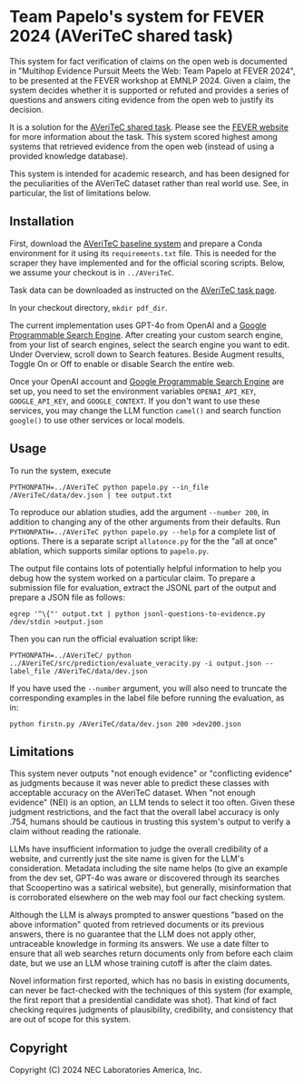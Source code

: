 # Team Papelo's system for FEVER 2024 (AVeriTeC shared task)

This system for fact verification of claims on the open web is documented
in "Multihop Evidence Pursuit Meets the Web: Team Papelo at FEVER 2024",
to be presented at the FEVER workshop at EMNLP 2024.  Given a claim, the
system decides whether it is supported or refuted and provides a series of
questions and answers citing evidence from the open web to justify its decision.

It is a solution for the [AVeriTeC shared task](https://arxiv.org/abs/2410.23850).  Please see the [FEVER website](https://fever.ai) for more information
about the task.  This system scored highest among systems that retrieved
evidence from the open web (instead of using a provided knowledge database).

This system is intended for academic research, and has been designed
for the peculiarities of the AVeriTeC dataset rather than real world use.
See, in particular, the list of limitations below.

## Installation

First, download the [AVeriTeC baseline system](https://github.com/chenxwh/AVeriTeC) and prepare a Conda environment for it using its `requirements.txt` file.  This is needed for the scraper they have implemented and for the official scoring scripts.  Below, we assume your checkout is in `../AVeriTeC`.

Task data can be downloaded as instructed on the [AVeriTeC task page](https://fever.ai/task.html).

In your checkout directory, `mkdir pdf_dir`.

The current implementation uses GPT-4o from OpenAI and
a [Google Programmable Search Engine](https://developers.google.com/custom-search/docs/tutorial/creatingcse).  After creating your custom search engine,
from your list of search engines, select the search engine you want to edit.
Under Overview, scroll down to Search features. Beside Augment results, Toggle On or Off to enable or disable Search the entire web.

Once your OpenAI account and 
[Google Programmable Search Engine](https://developers.google.com/custom-search/docs/tutorial/creatingcse) are set up,
you need to set the environment variables `OPENAI_API_KEY`,
`GOOGLE_API_KEY`, and `GOOGLE_CONTEXT`.
If you don't want to use these services,
you may change the LLM function `camel()` and search function `google()`
to use other services or local models.

## Usage

To run the system, execute

```
PYTHONPATH=../AVeriTeC python papelo.py --in_file /AVeriTeC/data/dev.json | tee output.txt
```
To reproduce our ablation studies, add the argument `--number 200`, in
addition to changing any of the other arguments from their defaults.
Run `PYTHONPATH=../AVeriTeC python papelo.py --help` for a complete list
of options.  There is a separate script `allatonce.py` for the the
"all at once" ablation, which supports similar options to `papelo.py`.

The output file contains lots of potentially helpful information to help
you debug how the system worked on a particular claim.  To prepare
a submission file for evaluation, extract the JSONL part of the output
and prepare a JSON file as follows:

```
egrep '^\{"' output.txt | python jsonl-questions-to-evidence.py /dev/stdin >output.json
```

Then you can run the official evaluation script like:
```
PYTHONPATH=../AVeriTeC/ python ../AVeriTeC/src/prediction/evaluate_veracity.py -i output.json --label_file /AVeriTeC/data/dev.json
```
If you have used the `--number` argument, you will also need to truncate
the corresponding examples in the label file before running the evaluation,
as in:
```
python firstn.py /AVeriTeC/data/dev.json 200 >dev200.json
```

## Limitations

This system never outputs "not enough evidence" or "conflicting evidence"
as judgments because it was never able to predict these classes with
acceptable accuracy on the AVeriTeC dataset.  When "not enough evidence"
(NEI) is an option, an LLM tends to select it too often.
Given these judgment restrictions, and the fact that the overall label
accuracy is only .754, humans should be cautious in trusting this system's
output to verify a claim without reading the rationale.

LLMs have insufficient information to judge the overall credibility of
a website, and currently just the site name is given for the LLM's
consideration.  Metadata including the site name helps (to give an example
from the dev set, GPT-4o was aware or discovered through its searches that
Scoopertino was a satirical website), but generally, misinformation that is
corroborated elsewhere on the web may fool our fact checking system.

Although the LLM is always prompted to answer questions "based on
the above information" quoted from retrieved documents or its previous
answers, there is no guarantee that the LLM does not apply other,
untraceable knowledge in forming its answers.  We use a date filter
to ensure that all web searches return documents only from before each claim
date, but we use an LLM whose training cutoff is after the claim dates.

Novel information first reported, which has no basis in existing documents,
can never be fact-checked with the techniques of this system (for example,
the first report that a presidential candidate was shot).  That kind
of fact checking requires judgments of plausibility, credibility, and
consistency that are out of scope for this system.

## Copyright

Copyright (C) 2024 NEC Laboratories America, Inc.

